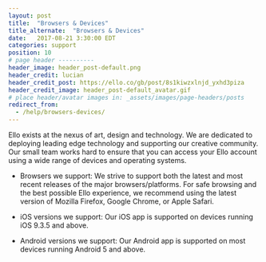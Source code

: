 ```yaml
---
layout: post
title:  "Browsers & Devices"
title_alternate:  "Browsers & Devices"
date:   2017-08-21 3:30:00 EDT
categories: support
position: 10
# page header ----------
header_image: header_post-default.png
header_credit: lucian
header_credit_post: https://ello.co/gb/post/8s1kiwzxlnjd_yxhd3piza
header_credit_image: header_post-default_avatar.gif
# place header/avatar images in: _assets/images/page-headers/posts
redirect_from:
  - /help/browsers-devices/
---
```


Ello exists at the nexus of art, design and technology. We are dedicated to deploying leading edge technology and supporting our creative community. Our small team works hard to ensure that you can access your Ello account using a wide range of devices and operating systems.

* Browsers we support:
We strive to support both the latest and most recent releases of the major browsers/platforms. For safe browsing and the best possible Ello experience, we recommend using the latest version of Mozilla Firefox, Google Chrome, or Apple Safari.

* iOS versions we support:
Our iOS app is supported on devices running iOS 9.3.5 and above.

* Android versions we support:
Our Android app is supported on most devices running Android 5 and above.
